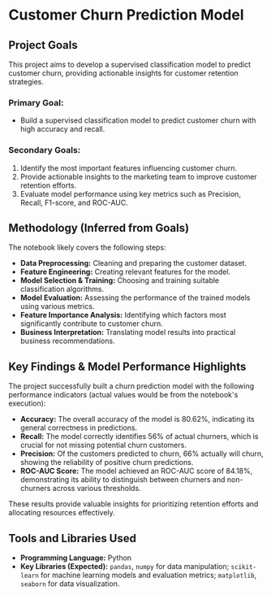 # Customer Churn Prediction Model

## Project Goals

This project aims to develop a supervised classification model to predict customer churn, providing actionable insights for customer retention strategies.

### Primary Goal:
* Build a supervised classification model to predict customer churn with high accuracy and recall.

### Secondary Goals:
1.  Identify the most important features influencing customer churn.
2.  Provide actionable insights to the marketing team to improve customer retention efforts.
3.  Evaluate model performance using key metrics such as Precision, Recall, F1-score, and ROC-AUC.

## Methodology (Inferred from Goals)

The notebook likely covers the following steps:
* **Data Preprocessing:** Cleaning and preparing the customer dataset.
* **Feature Engineering:** Creating relevant features for the model.
* **Model Selection & Training:** Choosing and training suitable classification algorithms.
* **Model Evaluation:** Assessing the performance of the trained models using various metrics.
* **Feature Importance Analysis:** Identifying which factors most significantly contribute to customer churn.
* **Business Interpretation:** Translating model results into practical business recommendations.

## Key Findings & Model Performance Highlights

The project successfully built a churn prediction model with the following performance indicators (actual values would be from the notebook's execution):

* **Accuracy:** The overall accuracy of the model is 80.62%, indicating its general correctness in predictions.
* **Recall:** The model correctly identifies 56% of actual churners, which is crucial for not missing potential churn customers.
* **Precision:** Of the customers predicted to churn, 66% actually will churn, showing the reliability of positive churn predictions.
* **ROC-AUC Score:** The model achieved an ROC-AUC score of 84.18%, demonstrating its ability to distinguish between churners and non-churners across various thresholds.

These results provide valuable insights for prioritizing retention efforts and allocating resources effectively.

## Tools and Libraries Used

* **Programming Language:** Python
* **Key Libraries (Expected):** `pandas`, `numpy` for data manipulation; `scikit-learn` for machine learning models and evaluation metrics; `matplotlib`, `seaborn` for data visualization.

